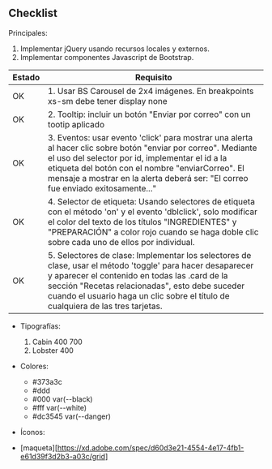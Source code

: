 ## Checklist 

Principales: 
1. Implementar jQuery usando recursos locales y externos. 
2. Implementar componentes Javascript de Bootstrap. 

|Estado|Requisito|
|-------|------|
|OK|1. Usar BS Carousel de 2x4 imágenes. En breakpoints xs-sm debe tener display none|
|OK|2. Tooltip: incluir un botón "Enviar por correo" con un tootip aplicado| 
|OK|3. Eventos: usar evento 'click' para mostrar una alerta al hacer clic sobre botón "enviar por correo". Mediante el uso del selector por id, implementar el id a la etiqueta del botón con el nombre "enviarCorreo". El mensaje a mostrar en la alerta deberá ser: "El correo fue enviado exitosamente..."|
|OK|4. Selector de etiqueta: Usando selectores de etiqueta con el método 'on' y el evento 'dblclick', solo modificar el color del texto de los títulos "INGREDIENTES" y "PREPARACIÓN" a color rojo cuando se haga doble clic sobre cada uno de ellos por individual.|
|OK|5. Selectores de clase: Implementar los selectores de clase, usar el método 'toggle' para hacer desaparecer y aparecer el contenido en todas las .card de la sección "Recetas relacionadas", esto debe suceder cuando el usuario haga un clic sobre el título de cualquiera de las tres tarjetas.|

* Tipografías:
  1. Cabin 400 700
  2. Lobster 400
   
* Colores:
  * #373a3c
  * #ddd 
  * #000 var(--black)
  * #fff var(--white)
  * #dc3545 var(--danger)
* Íconos:
* [maqueta][https://xd.adobe.com/spec/d60d3e21-4554-4e17-4fb1-e61d39f3d2b3-a03c/grid]

